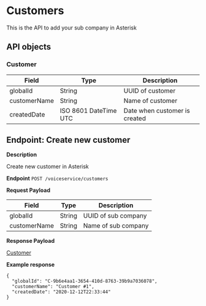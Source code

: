 # Customers
This is the API to add your sub company in Asterisk

## API objects

### Customer

Field               | Type                  | Description
------------------- | ----------------------|-------------------------------
globalId            | String                | UUID of customer
customerName        | String                | Name of customer
createdDate         | ISO 8601 DateTime UTC | Date when customer is created


## Endpoint: Create new customer

**Description**

Create new customer in Asterisk

**Endpoint** `POST /voiceservice/customers`

**Request Payload**

Field               | Type                  | Description
------------------- | ----------------------|-------------------------------
globalId            | String                | UUID of sub company
customerName        | String                | Name of sub company

**Response Payload**

[Customer](/api/voiceservice-customers/#customers)

**Example response**

```
{
  "globalId": "C-9b6e4aa1-3654-410d-8763-39b9a7036078",
  "customerName": "Customer #1",
  "createdDate": "2020-12-12T22:33:44"
}
```


